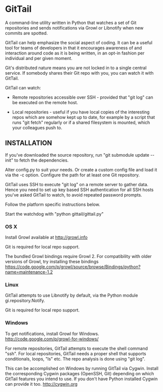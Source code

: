 GitTail
=======

A command-line utility written in Python that watches a set of Git repositories
and sends notifications via Growl or Libnotify when new commits are spotted.

GitTail can help emphasize the social aspect of coding. It can be a useful tool
for teams of developers in that it encourages awareness of and interaction
around code as it is being written, in an opt-in fashion per individual and per
given moment.

Git's distributed nature means you are not locked in to a single central
service. If somebody shares their Git repo with you, you can watch it with
GitTail.

GitTail can watch:

- Remote repositories accessible over SSH - provided that "git log"
  can be executed on the remote host.

- Local repositories - useful if you have local copies of the interesting repos
  which are somehow kept up to date, for example by a script that runs
  "git fetch" regularly or if a shared filesystem is mounted, which your
  colleagues push to.


INSTALLATION
------------

If you've downloaded the source repository, run "git submodule update --init"
to fetch the dependencies.

Alter config.py to suit your needs. Or create a custom config file and load it
via the -c option. Configure the path for at least one Git repository.

GitTail uses SSH to execute "git log" on a remote server to gather data.
Hence you need to set up key based SSH authentication for all SSH hosts you've
asked GitTail to watch, to avoid repeated password prompts.

Follow the platform specific instructions below.

Start the watchdog with "python gittail/gittail.py"


### OS X

Install Growl available at http://growl.info

Git is required for local repo support.

The bundled Growl bindings require Growl 2. For compatibility with older
versions of Growl, try installing these bindings
https://code.google.com/p/growl/source/browse/Bindings/python?name=maintenance-1.2


### Linux

GitTail attempts to use Libnotify by default,
via the Python module gi.repository.Notify.

Git is required for local repo support.


### Windows

To get notifications, install Growl for Windows.
http://code.google.com/p/growl-for-windows/

For remote repositories, GitTail attempts to execute the shell command "ssh".
For local repositories, GitTail needs a proper shell that supports conditionals,
loops, "ls" etc. The repo analysis is done using "git log".

This can be accomplished on Windows by running GitTail via Cygwin. Install the
corresponding Cygwin packages (OpenSSH, Git) depending on which GitTail features
you intend to use. If you don't have Python installed Cygwin can provide it too.
http://cygwin.org
